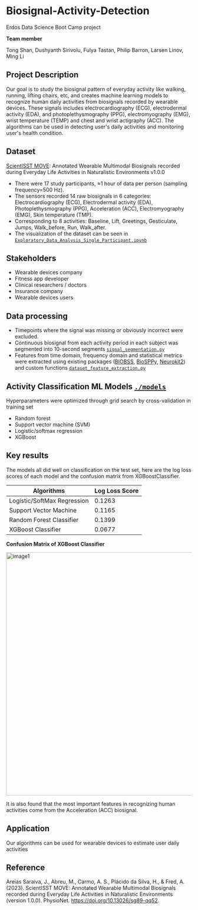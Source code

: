 # Biosignal-Activity-Detection
Erdos Data Science Boot Camp project

**Team member**

Tong Shan, Dushyanth Sirivolu, Fulya Tastan, Philip Barron, Larsen Linov, Ming Li
## Project Description
Our goal is to study the biosignal pattern of everyday activity like walking, running, lifting chairs, etc, and creates machine learning models to recognize human daily activities from biosignals recorded by wearable devices. These signals includes electrocardiography (ECG), electrodermal activity (EDA), and photoplethysmography (PPG), electromyography (EMG), wrist temperature (TEMP) and chest and wrist actigraphy (ACC). The algorithms can be used in detecting user's daily activities and monitoring user's health condition.
## Dataset
[ScientISST MOVE](https://doi.org/10.13026/sg89-qq52): Annotated Wearable Multimodal Biosignals recorded during Everyday Life Activities in Naturalistic Environments v1.0.0
- There were 17 study participants, ≈1 hour of data per person (sampling frequency=500 Hz).
- The sensors recorded 14 raw biosignals in 6 categories: Electrocardiography (ECG), Electrodermal activity (EDA), Photoplethysmography (PPG), Acceleration (ACC), Electromyography (EMG), Skin temperature (TMP).
- Corresponding to 8 activities: Baseline, Lift, Greetings, Gesticulate, Jumps, Walk_before, Run, Walk_after.
- The visualization of the dataset can be seen in [`Exploratory_Data_Analysis_Single_Participant.ipynb`](https://github.com/TongShan4869/Biosignal-Activity-Detection/blob/main/Exploratory_Data_Analysis_Single_Participant.ipynb)
## Stakeholders
- Wearable devices company
- Fitness app developer
- Clinical researchers / doctors
- Insurance company
- Wearable devices users
## Data processing
- Timepoints where the signal was missing or obviously incorrect were excluded.
- Continuous biosignal from each activity period in each subject was segmented into 10-second segments [`signal_segmentation.py`](https://github.com/TongShan4869/Biosignal-Activity-Detection/blob/main/signal_segmentation.py)
- Features from time domain, frequency domain and statistical metrics were extracted using existing packages ([BIOBSS](https://github.com/obss/BIOBSS), [BioSPPy](https://biosppy.readthedocs.io/en/stable/), [Neurokit2](https://github.com/neuropsychology/NeuroKit)) and custom functions [`dataset_feature_extraction.py`](https://github.com/TongShan4869/Biosignal-Activity-Detection/blob/main/dataset_feature_extraction.py)
## Activity Classification ML Models [`./models`](https://github.com/TongShan4869/Biosignal-Activity-Detection/tree/main/models)
Hyperparameters were optimized through grid search by cross-validation in training set
- Random forest 
- Support vector machine (SVM)
- Logistic/softmax regression
- XGBoost
## Key results
The models all did well on classification on the test set, here are the log loss scores of each model and the confusion matrix from XGBoostClassifier. 

| Algorithms      | Log Loss Score |
| ----------- | ----------- |
| Logistic/SoftMax Regression      | 0.1263       |
| Support Vector Machine   | 0.1165        |
| Random Forest Classifier   | 0.1399        |
| XGBoost Classifier   | 0.0677       |

**Confusion Matrix of XGBoost Classifier**

<img width="660" alt="image1" src="https://github.com/TongShan4869/Biosignal-Activity-Detection/assets/51421789/38c60258-61a6-4ded-a877-48512714c861">


It is also found that the most important features in recognizing human activities come from the Acceleration (ACC) biosignal.

## Application
Our algorithms can be used for wearable devices to estimate user daily activities

## Reference
Areias Saraiva, J., Abreu, M., Carmo, A. S., Plácido da Silva, H., & Fred, A. (2023). ScientISST MOVE: Annotated Wearable Multimodal Biosignals recorded during Everyday Life Activities in Naturalistic Environments (version 1.0.0). PhysioNet. https://doi.org/10.13026/sg89-qq52.

